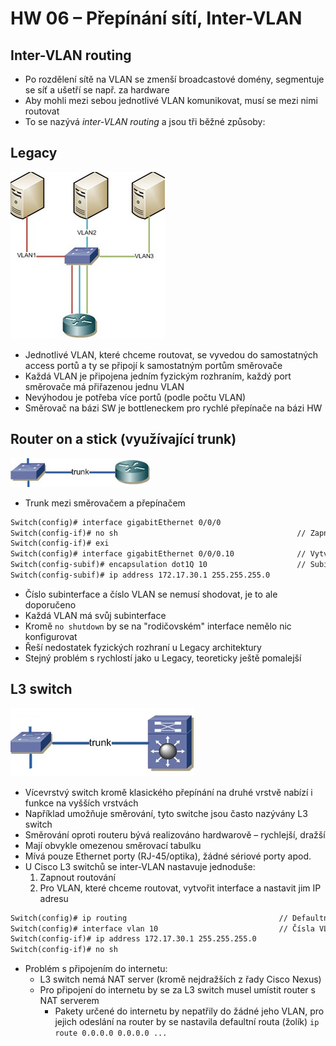 # HW 06 – Přepínání sítí, Inter-VLAN

## Inter-VLAN routing

* Po rozdělení sítě na VLAN se zmenší broadcastové domény, segmentuje se síť a ušetří se např. za hardware
* Aby mohli mezi sebou jednotlivé VLAN komunikovat, musí se mezi nimi routovat
* To se nazývá _inter-VLAN routing_ a jsou tři běžné způsoby:

## Legacy

![legacy](./img/HW_06_01.PNG)

* Jednotlivé VLAN, které chceme routovat, se vyvedou do samostatných access portů a ty se připojí k samostatným portům směrovače
* Každá VLAN je připojena jedním fyzickým rozhraním, každý port směrovače má přiřazenou jednu VLAN
* Nevýhodou je potřeba více portů (podle počtu VLAN)
* Směrovač na bázi SW je bottleneckem pro rychlé přepínače na bázi HW

## Router on a stick (využívající trunk)

![routeronastick](./img/HW_06_02.PNG)

* Trunk mezi směrovačem a přepínačem

``` txt
Switch(config)# interface gigabitEthernet 0/0/0
Switch(config-if)# no sh                                        // Zapnutí interface
Switch(config-if)# exi
Switch(config)# interface gigabitEthernet 0/0/0.10              // Vytvoření a zapnutí subinterface
Switch(config-subif)# encapsulation dot1Q 10                    // Subinterface 10 odpovídá VLAN 10
Switch(config-subif)# ip address 172.17.30.1 255.255.255.0
```

* Číslo subinterface a číslo VLAN se nemusí shodovat, je to ale doporučeno
* Každá VLAN má svůj subinterface
* Kromě `no shutdown` by se na "rodičovském" interface nemělo nic konfigurovat
* Řeší nedostatek fyzických rozhraní u Legacy architektury
* Stejný problém s rychlostí jako u Legacy, teoreticky ještě pomalejší

## L3 switch

![l3switch](./img/HW_06_03.PNG)

* Vícevrstvý switch kromě klasického přepínání na druhé vrstvě nabízí i funkce na vyšších vrstvách
* Například umožňuje směrování, tyto switche jsou často nazývány L3 switch
* Směrování oproti routeru bývá realizováno hardwarově – rychlejší, dražší
* Mají obvykle omezenou směrovací tabulku
* Mívá pouze Ethernet porty (RJ-45/optika), žádné sériové porty apod.
* U Cisco L3 switchů se inter-VLAN nastavuje jednoduše:
  1. Zapnout routování
  2. Pro VLAN, které chceme routovat, vytvořit interface a nastavit jim IP adresu

``` txt
Switch(config)# ip routing                                  // Defaultně pouze L2 přepínání, vlastnost IP routing se musí zapnout
Switch(config)# interface vlan 10                           // Čísla VLAN se musí shodovat na obou stranách trunku
Switch(config-if)# ip address 172.17.30.1 255.255.255.0
Switch(config-if)# no sh
```

* Problém s připojením do internetu:
  * L3 switch nemá NAT server (kromě nejdražších z řady Cisco Nexus)
  * Pro připojení do internetu by se za L3 switch musel umístit router s NAT serverem
    * Pakety určené do internetu by nepatřily do žádné jeho VLAN, pro jejich odeslání na router by se nastavila defaultní routa (žolík) `ip route 0.0.0.0 0.0.0.0 ...`
